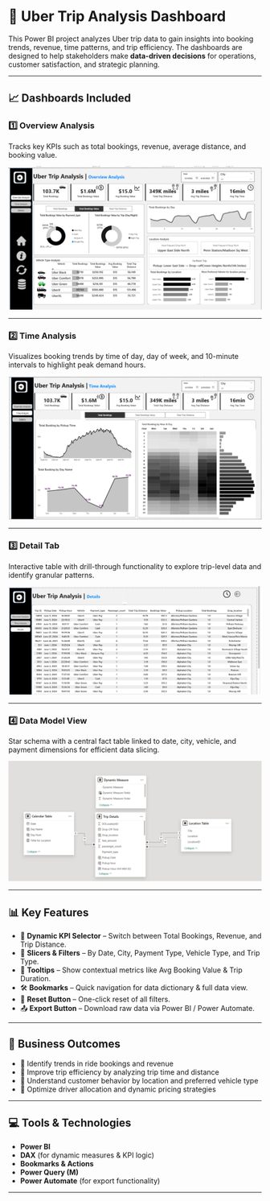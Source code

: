 # 🚗 Uber Trip Analysis Dashboard

This Power BI project analyzes Uber trip data to gain insights into booking trends, revenue, time patterns, and trip efficiency. The dashboards are designed to help stakeholders make **data-driven decisions** for operations, customer satisfaction, and strategic planning.

---

## 📈 Dashboards Included

### 1️⃣ Overview Analysis
Tracks key KPIs such as total bookings, revenue, average distance, and booking value.

![Overview Dashboard](Images/Uber_overview_analysis.png)

---

### 2️⃣ Time Analysis
Visualizes booking trends by time of day, day of week, and 10-minute intervals to highlight peak demand hours.

![Time Analysis Dashboard](Images/Uber_time_analysis.png)

---

### 3️⃣ Detail Tab
Interactive table with drill-through functionality to explore trip-level data and identify granular patterns.

![Detail Tab](Images/Uber_details.png)

---

### 4️⃣ Data Model View  
Star schema with a central fact table linked to date, city, vehicle, and payment dimensions for efficient data slicing.

![Data Model View](Images/UIber_model_view.png)

---

## 📊 Key Features

- 🧮 **Dynamic KPI Selector** – Switch between Total Bookings, Revenue, and Trip Distance.
- 🎯 **Slicers & Filters** – By Date, City, Payment Type, Vehicle Type, and Trip Type.
- 💬 **Tooltips** – Show contextual metrics like Avg Booking Value & Trip Duration.
- 🛠️ **Bookmarks** – Quick navigation for data dictionary & full data view.
- 🔄 **Reset Button** – One-click reset of all filters.
- 📤 **Export Button** – Download raw data via Power BI / Power Automate.

---

## 🎯 Business Outcomes

- 📌 Identify trends in ride bookings and revenue
- 📌 Improve trip efficiency by analyzing trip time and distance
- 📌 Understand customer behavior by location and preferred vehicle type
- 📌 Optimize driver allocation and dynamic pricing strategies

---

## 💻 Tools & Technologies

- **Power BI**
- **DAX** (for dynamic measures & KPI logic)
- **Bookmarks & Actions**
- **Power Query (M)**
- **Power Automate** (for export functionality)

---




